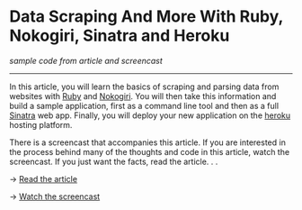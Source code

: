 # Data Scraping And More With Ruby, Nokogiri, Sinatra and Heroku

*sample code from article and screencast*

***

In this article, you will learn the basics of scraping and parsing data from
websites with [Ruby](http://www.ruby-lang.org/en/) and
[Nokogiri](http://nokogiri.org/).  You will then take this information and build
a sample application, first as a command line tool and then as a full
[Sinatra](http://www.sinatrarb.com/) web app.  Finally, you will  deploy your
new application on the [heroku](http://www.heroku.com/) hosting platform.

There is a screencast that accompanies this article.  If you are interested in
the process behind many of the thoughts and code in this article, watch the
screencast.  If you just want the facts, read the article. . .

→ [Read the article](http://hunterpowers.com/data-scraping-and-more-with-ruby-nokogiri-sinatra-and-heroku/)

→ [Watch the screencast](http://www.youtube.com/watch?v=PWI1PIvy4A8)
